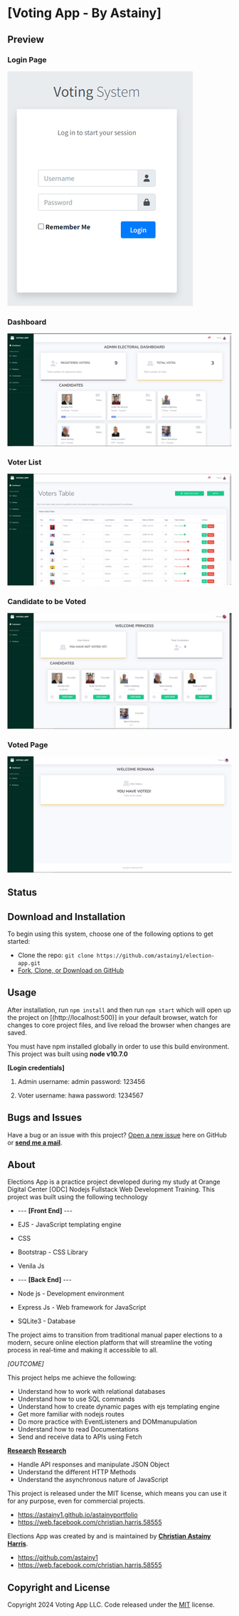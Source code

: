 # [Voting App -  By Astainy]

## Preview

### Login Page
![Login](screenshots/login.png)

### Dashboard
![Dashboard](screenshots/dashboard.png)

### Voter List
![Candidate](screenshots/voter-list.png)

### Candidate to be Voted
![Candidate](screenshots/candidate.png)

### Voted Page
![Voted](screenshots/voted.png)

## Status

## Download and Installation

To begin using this system, choose one of the following options to get started:

* Clone the repo: `git clone https://github.com/astainy1/election-app.git`
* [Fork, Clone, or Download on GitHub](https://github.com/astainy1/election-app.git)

## Usage

After installation, run `npm install` and then run `npm start` which will open up the project on [(http://localhost:500)] in your default browser, watch for changes to core project files, and live reload the browser when changes are saved.

You must have npm installed globally in order to use this build environment. This project was built using **node v10.7.0**

**[Login credentials]**

1. Admin
    username: admin
    password: 123456

2. Voter
    username: hawa
    password: 1234567

## Bugs and Issues

Have a bug or an issue with this project? [Open a new issue](https://github.com/astainy1/election-app/issues) here on GitHub or **[send me a mail](astainyharris1@gmail.com)**.

## About

Elections App is a practice project developed during my study at Orange Digital Center [ODC] Nodejs Fullstack Web Development Training. This project was built using the following technology

* --- **[Front End]** ---
* EJS - JavaScript templating engine
* CSS
* Bootstrap - CSS Library
* Venila Js

* --- **[Back End]** ---

* Node js - Development environment
* Express Js - Web framework for JavaScript
* SQLite3 - Database

The project aims to transition from traditional manual paper elections to a modern, secure online election platform that will streamline the voting process in real-time and making it accessible to all.

*[OUTCOME]*

This project helps me achieve the following:

* Understand how to work with relational databases
* Understand how to use SQL commands
* Understand how to create dynamic pages with ejs templating engine
* Get more familiar with nodejs routes
* Do more practice with EventListeners and DOMmanupulation
* Understand how to read Documentations
* Send and receive data to APIs using Fetch

**[Research](https://www.freecodecamp.org/news/javascript-fetch-api-for-beginners)**
**[Research](https://www.geeksforgeeks.org/javascript-fetch-method/)**

* Handle API responses and manipulate JSON Object
* Understand the different HTTP Methods
* Understand the asynchronous nature of JavaScript

This project is released under the MIT license, which means you can use it for any purpose, even for commercial projects.

* <https://astainy1.github.io/astainyportfolio>
* <https://web.facebook.com/christian.harris.58555>

Elections App was created by and is maintained by **[Christian Astainy Harris](https://github.com/astainy1)**.

* <https://github.com/astainy1>
* <https://web.facebook.com/christian.harris.58555>


## Copyright and License

Copyright 2024 Voting App LLC. Code released under the [MIT]() license.
